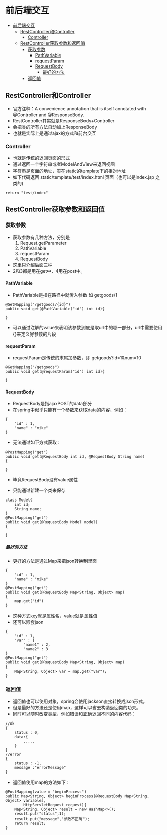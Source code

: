 # 前后端交互
<!-- TOC -->

- [前后端交互](#%E5%89%8D%E5%90%8E%E7%AB%AF%E4%BA%A4%E4%BA%92)
    - [RestController和Controller](#restcontroller%E5%92%8Ccontroller)
        - [Controller](#controller)
    - [RestController获取参数和返回值](#restcontroller%E8%8E%B7%E5%8F%96%E5%8F%82%E6%95%B0%E5%92%8C%E8%BF%94%E5%9B%9E%E5%80%BC)
        - [获取参数](#%E8%8E%B7%E5%8F%96%E5%8F%82%E6%95%B0)
            - [PathVariable](#pathvariable)
            - [requestParam](#requestparam)
            - [RequestBody](#requestbody)
                - [最好的方法](#%E6%9C%80%E5%A5%BD%E7%9A%84%E6%96%B9%E6%B3%95)
        - [返回值](#%E8%BF%94%E5%9B%9E%E5%80%BC)

<!-- /TOC -->
## RestController和Controller
- 官方注释：A convenience annotation that is itself annotated with @Controller and @ResponseBody.
- RestController其实就是ResponseBody+Controller
- 会把类的所有方法自动加上ResponseBody
- 也就是实际上是通过ajax的方式和前台交互

### Controller
- 也就是传统的返回页面的形式
- 通过返回一个字符串或者ModelAndView来返回视图
- 字符串是页面的地址，实在static的template下的相对地址
- 如下代码返回 static/template/test/index.html 页面（也可以是index.jsp 之类的)
```
return "test/index"
```

## RestController获取参数和返回值

### 获取参数
- 获取参数有几种方法，分别是
    1. Request.getParameter
    2. PathVariable
    3. requestParam
    4. RequestBody
- 这里只介绍后面三种
- 2和3都是用在get中，4用在post中。

#### PathVariable
- PathVariable是指在路径中就传入参数 如 getgoods/1
```
@GetMapping("/getgoods/{id}")
public void get(@PathVariable("id") int id){

}
```
- 可以通过注解的value来表明该参数到底是取url中的哪一部分，url中需要使用{}来定义好参数的片段

#### requestParam
- requestParam是传统的末尾加参数，即 getgoods?id=1&num=10
```
@GetMapping("/getgoods")
public void get(@requestParam("id") int id){

}
```

#### RequestBody
- RequestBody是指ajaxPOST的data部分
- 在spring中似乎只能有一个参数来获取data的内容，例如：
```
{
    "id" : 1,
    "name" : "mike"
}
```
- 无法通过如下方式获取：
```
@PostMapping("get")
public void get(@RequestBody int id, @RequestBody String name)
{

}
```
- 毕竟RequestBody没有value属性

- 只能通过新建一个类来保存
```
class Model{
    int id;
    String name;
}
@PostMapping("get")
public void get(@RequestBody Model model)
{

}
```
##### 最好的方法
- 更好的方法是通过Map来把json转换到里面
```
{
    "id" : 1,
    "name" : "mike"
}
@PostMapping("get")
public void get(@RequestBody Map<String, Object> map)
{
    map.get("id")
}
```
- 这种方式key就是属性名，value就是属性值
- 还可以嵌套json
```
{
    "id" : 1,
    "var" : {
        "name1" : 2,
        "name2" : 3
}
@PostMapping("get")
public void get(@RequestBody Map<String, Object> map)
{
    Map<String, Object> var = map.get("var");
}
```


### 返回值
- 返回值也可以使用对象，spring会使用jackson直接转换成json形式。
- 但是最好的方法还是使用map，这样可以省去构造返回类的功夫。
- 同时可以随时改变类型，例如错误和正确返回不同的内容代码：
```
//ok
{
    status : 0,
    data:{
        .....
    }
}
//error
{
    status : -1,
    message :"errorMessage"
}
```

- 返回值使用map的方法如下：
```
@PostMapping(value = "beginProcess")
public Map<String, Object> beginProcess(@RequestBody Map<String, Object> variables,
        HttpServletRequest request){
    Map<String, Object> result = new HashMap<>();
    result.put("status",1);
    result.put("message","参数不正确");
    return result;
}
```

